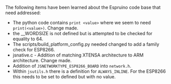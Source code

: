 The following items have been learned about the Espruino code base that need addressed:

* The python code contains `print <value>` where we seem to need `print(<value>)`.  Change made.
* the __WORDSIZE is not defined but is attempted to be checked for equality to 64.
* The scripts/build_platform_config.py needed changed to add a family check for ESP8266.
* jsnative.c - Addition of matching XTENSA architecture to ARM architecture.  Change made.
* Addition of `JSNETWORKTYPE_ESP8266_BOARD` into `network.h`.
* Within `jsutils.h` there is a definition for `ALWAYS_INLINE`.  For the ESP8266 this needs to be set to
defined but with no value.